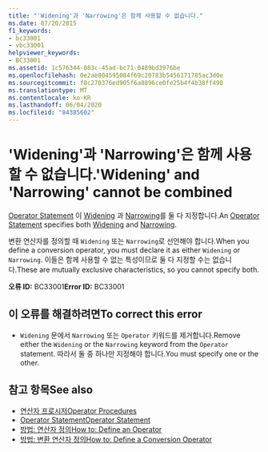 ```yaml
---
title: "'Widening'과 'Narrowing'은 함께 사용할 수 없습니다."
ms.date: 07/20/2015
f1_keywords:
- bc33001
- vbc33001
helpviewer_keywords:
- BC33001
ms.assetid: 1c576344-083c-45ad-bc71-0489bd3976be
ms.openlocfilehash: 0e2ae804595084f69c20783b5456171785ac3d0e
ms.sourcegitcommit: f8c270376ed905f6a8896ce0fe25b4f4b38ff498
ms.translationtype: MT
ms.contentlocale: ko-KR
ms.lasthandoff: 06/04/2020
ms.locfileid: "84385602"
---
```

# <a name="widening-and-narrowing-cannot-be-combined"></a><span data-ttu-id="f29cb-102">'Widening'과 'Narrowing'은 함께 사용할 수 없습니다.</span><span class="sxs-lookup"><span data-stu-id="f29cb-102">'Widening' and 'Narrowing' cannot be combined</span></span>
<span data-ttu-id="f29cb-103">[Operator Statement](../language-reference/statements/operator-statement.md) 이 [Widening](../language-reference/modifiers/widening.md) 과 [Narrowing](../language-reference/modifiers/narrowing.md)를 둘 다 지정합니다.</span><span class="sxs-lookup"><span data-stu-id="f29cb-103">An [Operator Statement](../language-reference/statements/operator-statement.md) specifies both [Widening](../language-reference/modifiers/widening.md) and [Narrowing](../language-reference/modifiers/narrowing.md).</span></span>  
  
 <span data-ttu-id="f29cb-104">변환 연산자를 정의할 때 `Widening` 또는 `Narrowing`로 선언해야 합니다.</span><span class="sxs-lookup"><span data-stu-id="f29cb-104">When you define a conversion operator, you must declare it as either `Widening` or `Narrowing`.</span></span> <span data-ttu-id="f29cb-105">이들은 함께 사용할 수 없는 특성이므로 둘 다 지정할 수는 없습니다.</span><span class="sxs-lookup"><span data-stu-id="f29cb-105">These are mutually exclusive characteristics, so you cannot specify both.</span></span>  
  
 <span data-ttu-id="f29cb-106">**오류 ID:** BC33001</span><span class="sxs-lookup"><span data-stu-id="f29cb-106">**Error ID:** BC33001</span></span>  
  
## <a name="to-correct-this-error"></a><span data-ttu-id="f29cb-107">이 오류를 해결하려면</span><span class="sxs-lookup"><span data-stu-id="f29cb-107">To correct this error</span></span>  
  
- <span data-ttu-id="f29cb-108">`Widening` 문에서 `Narrowing` 또는 `Operator` 키워드를 제거합니다.</span><span class="sxs-lookup"><span data-stu-id="f29cb-108">Remove either the `Widening` or the `Narrowing` keyword from the `Operator` statement.</span></span> <span data-ttu-id="f29cb-109">따라서 둘 중 하나만 지정해야 합니다.</span><span class="sxs-lookup"><span data-stu-id="f29cb-109">You must specify one or the other.</span></span>  
  
## <a name="see-also"></a><span data-ttu-id="f29cb-110">참고 항목</span><span class="sxs-lookup"><span data-stu-id="f29cb-110">See also</span></span>

- [<span data-ttu-id="f29cb-111">연산자 프로시저</span><span class="sxs-lookup"><span data-stu-id="f29cb-111">Operator Procedures</span></span>](../programming-guide/language-features/procedures/operator-procedures.md)
- [<span data-ttu-id="f29cb-112">Operator Statement</span><span class="sxs-lookup"><span data-stu-id="f29cb-112">Operator Statement</span></span>](../language-reference/statements/operator-statement.md)
- [<span data-ttu-id="f29cb-113">방법: 연산자 정의</span><span class="sxs-lookup"><span data-stu-id="f29cb-113">How to: Define an Operator</span></span>](../programming-guide/language-features/procedures/how-to-define-an-operator.md)
- [<span data-ttu-id="f29cb-114">방법: 변환 연산자 정의</span><span class="sxs-lookup"><span data-stu-id="f29cb-114">How to: Define a Conversion Operator</span></span>](../programming-guide/language-features/procedures/how-to-define-a-conversion-operator.md)
